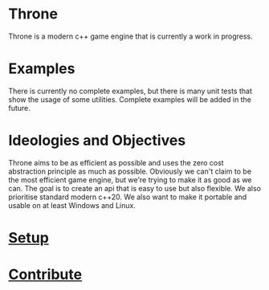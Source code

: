 # Throne

Throne is a modern c++ game engine that is currently a work in progress.

# Examples

There is currently no complete examples, but there is many unit tests that show the usage of some utilities.
Complete examples will be added in the future.

# Ideologies and Objectives

Throne aims to be as efficient as possible and uses the zero cost abstraction principle as much as possible. Obviously we can't claim to be the most efficient game engine, but we're trying to make it as good as we can. The goal is to create an api that is easy to use but also flexible. We also prioritise standard modern c++20. We also want to make it portable and usable on at least Windows and Linux. 

# [Setup](https://github.com/ThroneSoftware/ThroneEngine/blob/master/SETUP.md)
# [Contribute](https://github.com/ThroneSoftware/ThroneEngine/blob/master/Contribute.md)
